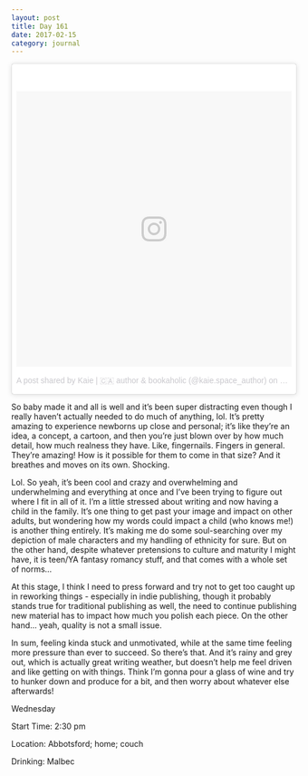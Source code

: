 ```yaml
---
layout: post
title: Day 161
date: 2017-02-15
category: journal
---
```


<blockquote class="instagram-media" data-instgrm-version="7" style=" background:#FFF; border:0; border-radius:3px; box-shadow:0 0 1px 0 rgba(0,0,0,0.5),0 1px 10px 0 rgba(0,0,0,0.15); margin: 1px; max-width:658px; padding:0; width:99.375%; width:-webkit-calc(100% - 2px); width:calc(100% - 2px);"><div style="padding:8px;"> <div style=" background:#F8F8F8; line-height:0; margin-top:40px; padding:50.0% 0; text-align:center; width:100%;"> <div style=" background:url(data:image/png;base64,iVBORw0KGgoAAAANSUhEUgAAACwAAAAsCAMAAAApWqozAAAABGdBTUEAALGPC/xhBQAAAAFzUkdCAK7OHOkAAAAMUExURczMzPf399fX1+bm5mzY9AMAAADiSURBVDjLvZXbEsMgCES5/P8/t9FuRVCRmU73JWlzosgSIIZURCjo/ad+EQJJB4Hv8BFt+IDpQoCx1wjOSBFhh2XssxEIYn3ulI/6MNReE07UIWJEv8UEOWDS88LY97kqyTliJKKtuYBbruAyVh5wOHiXmpi5we58Ek028czwyuQdLKPG1Bkb4NnM+VeAnfHqn1k4+GPT6uGQcvu2h2OVuIf/gWUFyy8OWEpdyZSa3aVCqpVoVvzZZ2VTnn2wU8qzVjDDetO90GSy9mVLqtgYSy231MxrY6I2gGqjrTY0L8fxCxfCBbhWrsYYAAAAAElFTkSuQmCC); display:block; height:44px; margin:0 auto -44px; position:relative; top:-22px; width:44px;"></div></div><p style=" color:#c9c8cd; font-family:Arial,sans-serif; font-size:14px; line-height:17px; margin-bottom:0; margin-top:8px; overflow:hidden; padding:8px 0 7px; text-align:center; text-overflow:ellipsis; white-space:nowrap;"><a href="https://www.instagram.com/p/BQjjau0gO4o/" style=" color:#c9c8cd; font-family:Arial,sans-serif; font-size:14px; font-style:normal; font-weight:normal; line-height:17px; text-decoration:none;" target="_blank">A post shared by Kaie | 🇨🇦 author &amp; bookaholic (@kaie.space_author)</a> on <time style=" font-family:Arial,sans-serif; font-size:14px; line-height:17px;" datetime="2017-02-16T02:21:27+00:00">Feb 15, 2017 at 6:21pm PST</time></p></div></blockquote>
<script async defer src="//platform.instagram.com/en_US/embeds.js"></script>

So baby made it and all is well and it’s been super distracting even though I really haven’t actually needed to do much of anything, lol. It’s pretty amazing to experience newborns up close and personal; it’s like they’re an idea, a concept, a cartoon, and then you’re just blown over by how much detail, how much realness they have. Like, fingernails. Fingers in general. They’re amazing! How is it possible for them to come in that size? And it breathes and moves on its own. Shocking.

Lol. So yeah, it’s been cool and crazy and overwhelming and underwhelming and everything at once and I’ve been trying to figure out where I fit in all of it. I’m a little stressed about writing and now having a child in the family. It’s one thing to get past your image and impact on other adults, but wondering how my words could impact a child (who knows me!) is another thing entirely. It’s making me do some soul-searching over my depiction of male characters and my handling of ethnicity for sure. But on the other hand, despite whatever pretensions to culture and maturity I might have, it is teen/YA fantasy romancy stuff, and that comes with a whole set of norms…

At this stage, I think I need to press forward and try not to get too caught up in reworking things - especially in indie publishing, though it probably stands true for traditional publishing as well, the need to continue publishing new material has to impact how much you polish each piece. On the other hand… yeah, quality is not a small issue.

In sum, feeling kinda stuck and unmotivated, while at the same time feeling more pressure than ever to succeed. So there’s that. And it’s rainy and grey out, which is actually great writing weather, but doesn’t help me feel driven and like getting on with things. Think I’m gonna pour a glass of wine and try to hunker down and produce for a bit, and then worry about whatever else afterwards!

Wednesday

Start Time: 2:30 pm

Location: Abbotsford; home; couch

Drinking: Malbec

